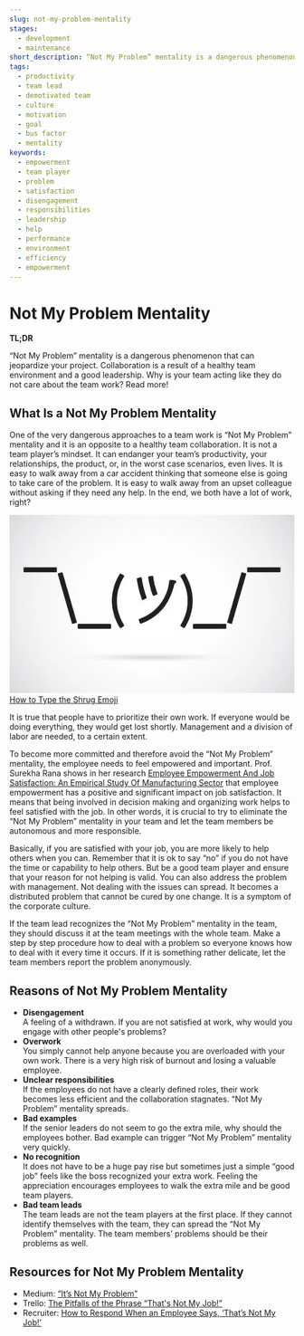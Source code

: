 ```yaml
---
slug: not-my-problem-mentality
stages:
  - development
  - maintenance
short_description: “Not My Problem” mentality is a dangerous phenomenon that can jeopardize your project. Collaboration is a result of a healthy team environment and a good leadership.
tags:
  - productivity
  - team lead
  - demotivated team
  - culture
  - motivation
  - goal
  - bus factor
  - mentality
keywords:
  - empowerment
  - team player
  - problem
  - satisfaction
  - disengagement
  - responsibilities
  - leadership
  - help
  - performance
  - environment
  - efficiency
  - empowerment
---
```


# Not My Problem Mentality

**TL;DR**

“Not My Problem” mentality is a dangerous phenomenon that can jeopardize your project. Collaboration is a result of a healthy team environment and a good leadership. Why is your team acting like they do not care about the team work? Read more!

## What Is a Not My Problem Mentality

One of the very dangerous approaches to a team work is “Not My Problem” mentality and it is an opposite to a healthy team collaboration. It is not a team player’s mindset. It can endanger your team’s productivity, your relationships, the product, or, in the worst case scenarios, even lives. It is easy to walk away from a car accident thinking that someone else is going to take care of the problem. It is easy to walk away from an upset colleague without asking if they need any help. In the end, we both have a lot of work, right?

![Shrug Emoji](/files/not_my_problem_mentality.png)  
[How to Type the Shrug Emoji](https://blog.hubspot.com/marketing/shrug-emoji)

It is true that people have to prioritize their own work. If everyone would be doing everything, they would get lost shortly. Management and a division of labor are needed, to a certain extent.

To become more committed and therefore avoid the “Not My Problem” mentality, the employee needs to feel empowered and important. Prof. Surekha Rana shows in her research [Employee Empowerment And Job Satisfaction: An Empirical Study Of Manufacturing Sector](http://ijbemr.com/wp-content/uploads/2016/03/EMPLOYEE-EMPOWERMENT-AND-JOB-SATISFACTION.pdf) that employee empowerment has a positive and significant impact on job satisfaction. It means that being involved in decision making and organizing work helps to feel satisfied with the job. In other words, it is crucial to try to eliminate the “Not My Problem” mentality in your team and let the team members be autonomous and more responsible.

Basically, if you are satisfied with your job, you are more likely to help others when you can. Remember that it is ok to say “no” if you do not have the time or capability to help others. But be a good team player and ensure that your reason for not helping is valid. You can also address the problem with management. Not dealing with the issues can spread. It becomes a distributed problem that cannot be cured by one change. It is a symptom of the corporate culture.

If the team lead recognizes the “Not My Problem” mentality in the team, they should discuss it at the team meetings with the whole team. Make a step by step procedure how to deal with a problem so everyone knows how to deal with it every time it occurs. If it is something rather delicate, let the team members report the problem anonymously.

## Reasons of Not My Problem Mentality

- **Disengagement**  
   A feeling of a withdrawn. If you are not satisfied at work, why would you engage with other people's problems?
- **Overwork**  
   You simply cannot help anyone because you are overloaded with your own work. There is a very high risk of burnout and losing a valuable employee.
- **Unclear responsibilities**  
   If the employees do not have a clearly defined roles, their work becomes less efficient and the collaboration stagnates. “Not My Problem” mentality spreads.
- **Bad examples**  
   If the senior leaders do not seem to go the extra mile, why should the employees bother. Bad example can trigger “Not My Problem” mentality very quickly.
- **No recognition**  
   It does not have to be a huge pay rise but sometimes just a simple “good job” feels like the boss recognized your extra work. Feeling the appreciation encourages employees to walk the extra mile and be good team players.
- **Bad team leads**  
  The team leads are not the team players at the first place. If they cannot identify themselves with the team, they can spread the “Not My Problem” mentality. The team members’ problems should be their problems as well.

## Resources for Not My Problem Mentality

- Medium: [“It’s Not My Problem”](https://medium.com/@CS1201/it-s-not-my-problem-7cd17f6aa421)
- Trello: [The Pitfalls of the Phrase “That's Not My Job!”](https://blog.trello.com/pitfalls-of-phrase-thats-not-my-job)
- Recruiter: [How to Respond When an Employee Says, ‘That’s Not My Job!’](https://www.recruiter.com/i/how-to-respond-when-an-employee-says-thats-not-my-job/)
